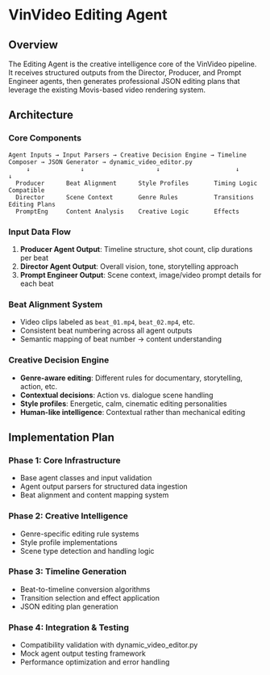 # VinVideo Editing Agent

## Overview

The Editing Agent is the creative intelligence core of the VinVideo pipeline. It receives structured outputs from the Director, Producer, and Prompt Engineer agents, then generates professional JSON editing plans that leverage the existing Movis-based video rendering system.

## Architecture

### Core Components

```
Agent Inputs → Input Parsers → Creative Decision Engine → Timeline Composer → JSON Generator → dynamic_video_editor.py
     ↓              ↓                    ↓                     ↓              ↓
  Producer      Beat Alignment      Style Profiles       Timing Logic    Compatible
  Director      Scene Context       Genre Rules          Transitions     Editing Plans
  PromptEng     Content Analysis    Creative Logic       Effects
```

### Input Data Flow

1. **Producer Agent Output**: Timeline structure, shot count, clip durations per beat
2. **Director Agent Output**: Overall vision, tone, storytelling approach
3. **Prompt Engineer Output**: Scene context, image/video prompt details for each beat

### Beat Alignment System

- Video clips labeled as `beat_01.mp4`, `beat_02.mp4`, etc.
- Consistent beat numbering across all agent outputs
- Semantic mapping of beat number → content understanding

### Creative Decision Engine

- **Genre-aware editing**: Different rules for documentary, storytelling, action, etc.
- **Contextual decisions**: Action vs. dialogue scene handling
- **Style profiles**: Energetic, calm, cinematic editing personalities
- **Human-like intelligence**: Contextual rather than mechanical editing

## Implementation Plan

### Phase 1: Core Infrastructure
- Base agent classes and input validation
- Agent output parsers for structured data ingestion
- Beat alignment and content mapping system

### Phase 2: Creative Intelligence
- Genre-specific editing rule systems
- Style profile implementations
- Scene type detection and handling logic

### Phase 3: Timeline Generation
- Beat-to-timeline conversion algorithms
- Transition selection and effect application
- JSON editing plan generation

### Phase 4: Integration & Testing
- Compatibility validation with dynamic_video_editor.py
- Mock agent output testing framework
- Performance optimization and error handling